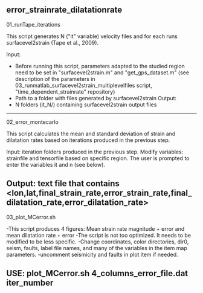 error_strainrate_dilatationrate
----------------------------------------------------------------------------------------------------
01_runTape_iterations

This script generates N ("it" variable) velocity files and for each runs surfacevel2strain (Tape et al., 2009).

Input:

- Before running this script, parameters adapted to the studied region need to be set in "surfacevel2strain.m" and "get_gps_dataset.m" (see description of the parameters in 03_runmatlab_surfacevel2strain_multiplevelfiles script, "time_dependent_strainrate" repository)
- Path to a folder with files generated by surfacevel2strain Output:
- N folders (it_N/) containing surfacevel2strain output files
----------------------------------------------------------------------------------------------------
02_error_montecarlo

This script calculates the mean and standard deviation of strain and dilatation rates based on iterations produced in the previous step.

Input: iteration folders produced in the previous step. Modify variables: strainfile and tensorfile based on specific region. The user is prompted to enter the variables it and n (see below).

Output: text file that contains <lon,lat,final_strain_rate,error_strain_rate,final_dilatation_rate,error_dilatation_rate>
----------------------------------------------------------------------------------------------------
03_plot_MCerror.sh

-This script produces 4 figures: Mean strain rate magnitude + error and mean dilatation rate + error
-The script is not too optimized. It needs to be modified to be less specific.
-Change coordinates, color directories, dir0, seism, faults, label file names, and many of the variables 
in the item map parameters.
-uncomment seismicity and faults in plot item if needed.

USE: plot_MCerror.sh 4_columns_error_file.dat iter_number
----------------------------------------------------------------------------------------------------
